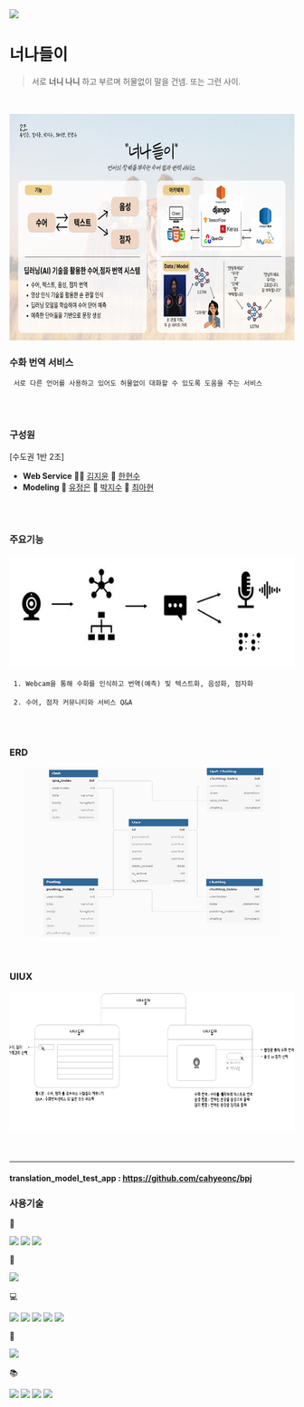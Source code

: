 <img src="https://capsule-render.vercel.app/api?type=waving&amp;color=auto&amp;height=300&amp;section=header&amp;text=Intimate%20relationship&amp;fontSize=70&amp;animation=fadeIn&amp;fontAlignY=38&amp;desc=Sign%20Language%20Translation%20Service!&amp;descAlignY=51&amp;descAlign=62" style="max-width: 100%;" />


너나들이 
========
> 서로 __너니 나니__ 하고 부르며 허물없이 말을 건넴. 또는 그런 사이.

<br/>
<br/>
<div align="center"> 
 <img src="/img/img4.jpg"  width="600" height="400">
</div>

### 수화 번역 서비스
```
 서로 다른 언어를 사용하고 있어도 허물없이 대화할 수 있도록 도움을 주는 서비스
 ```
<br/>
<br/>

### 구성원

[수도권 1반 2조]
* __Web Service__ 👩‍🦰 [김지윤](https://github.com/KimJY37) 👦 [한현수](https://github.com/indiaprince)
* __Modeling__ 👧 [유정은](https://github.com/yoojeongeun) 🧑 [박지수](https://github.com/pjs12) 👩 [최아현](https://github.com/cahyeonc)

<br/>
<br/>

### 주요기능
<div align="center"> 
 <img src="/img/img2.JPG"  width="600" height="200">
</div>

```
 1. Webcam을 통해 수화를 인식하고 번역(예측) 및 텍스트화, 음성화, 점자화

 2. 수어, 점자 커뮤니티와 서비스 Q&A 
```

<br/>
<br/>

### ERD
<div align="center"> 
 <img src="/img/img1.png"  width="450" height="300">
</div>

<br/>
<br/>

### UIUX
<div align="center"> 
 <img src="/img/img3.png"  width="700" height="250">
</div>

<br/>
<br/>

-------
#### translation_model_test_app : https://github.com/cahyeonc/bpj


### 사용기술


🔨 

 <img src="https://img.shields.io/badge/GitHub-181717?style=flat-square&logo=GitHub&logoColor=white"/> <img src="https://img.shields.io/badge/Jupyter-F37626?style=flat-square&logo=Jupyter&logoColor=white"/> <img src="https://img.shields.io/badge/VSCode-007ACC?style=flat-square&logo=Visual Studio Code&logoColor=white"/>

 🔌

 <img src="https://img.shields.io/badge/AWS-232F3E?style=flat-square&logo=Amazon AWS&logoColor=white"/>

 💻 

  <img src="https://img.shields.io/badge/Python-3776AB?style=flat-square&logo=Python&logoColor=white"/> <img src="https://img.shields.io/badge/HTML5-E34F26?style=flat-square&logo=HTML5&logoColor=white"/> <img src="https://img.shields.io/badge/CSS3-1572B6?style=flat-square&logo=CSS3&logoColor=white"/> <img src="https://img.shields.io/badge/JavaScript-F7DF1E?style=flat-square&logo=JavaScript&logoColor=white"/> <img src="https://img.shields.io/badge/MySQL-4479A1?style=flat-square&logo=MySQL&logoColor=white"/>

 🧱

  <img src="https://img.shields.io/badge/Django-092E20?style=flat-square&logo=Django&logoColor=white"/>

 📚

 <img src="https://img.shields.io/badge/TensorFlow-FF6F00?style=flat-square&logo=TensorFlow&logoColor=white"/> <img src="https://img.shields.io/badge/Numpy-013243?style=flat-square&logo=Numpy&logoColor=white"/> <img src="https://img.shields.io/badge/OpenCV-5C3EE8?style=flat-square&logo=OpenCV&logoColor=white"/>
 <img src="https://img.shields.io/badge/pandas-150458?style=flat-square&logo=pandas&logoColor=white"/>
 
<div align="center"> 
</div>


